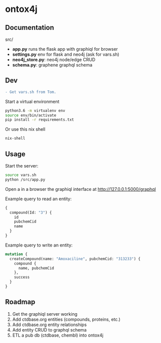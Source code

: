 # ontox4j

## Documentation

src/
* **app.py** runs the flask app with graphiql for browser
* **settings.py** env for flask and neo4j (ask for vars.sh)
* **neo4j_store.py**: neo4j node/edge CRUD
* **schema.py**: graphene graphql schema

## Dev
```diff
- Get vars.sh from Tom.
```

Start a virtual environment
```sh
python3.6 -m virtualenv env
source env/bin/activate
pip install -r requirements.txt
```

Or use this nix shell
```sh
nix-shell
```
## Usage

Start the server:

```sh
source vars.sh
python /src/app.py
```

Open a in a browser the graphiql interface at http://127.0.0.1:5000/graphql

Example query to read an entity:

```graphql
{
  compound(Id: "3") {
    id
    pubchemCid
    name
  }
}
```

Example query to write an entity:

```graphql
mutation {
  createCompound(name: "Amoxaciline", pubchemCid: "313233") {
    compound {
      name, pubchemCid
    },
    success
  }
}
```


## Roadmap
1. Get the graphiql server working 
2. Add ctdbase.org entities (compounds, proteins, etc.)
3. Add ctdbase.org entity relationships
4. Add entity CRUD to graphql schema
5. ETL a pub db (ctdbase, chembl) into ontox4j